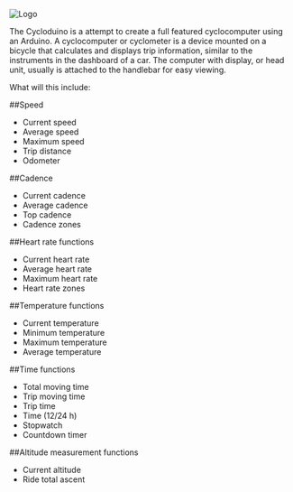 ![Logo](http://s10.postimage.org/9b12aqau1/cycloduino_02_02.jpg)


The Cycloduino is a attempt to create a full featured cyclocomputer using an Arduino.  A cyclocomputer or cyclometer is a device mounted on a bicycle that calculates and displays trip information, similar to the instruments in the dashboard of a car. The computer with display, or head unit, usually is attached to the handlebar for easy viewing.

What will this include:

##Speed

 * Current speed
 * Average speed
 * Maximum speed
 * Trip distance
 * Odometer


##Cadence
 
 * Current cadence 
 * Average cadence 
 * Top cadence 
 * Cadence zones


##Heart rate functions
 
 * Current heart rate 
 * Average heart rate 
 * Maximum heart rate 
 * Heart rate zones


##Temperature functions
 
 * Current temperature 
 * Minimum temperature 
 * Maximum temperature 
 * Average temperature


##Time functions
 
 * Total moving time 
 * Trip moving time 
 * Trip time 
 * Time (12/24 h) 
 * Stopwatch 
 * Countdown timer


##Altitude measurement functions
 
 * Current altitude 
 * Ride total ascent